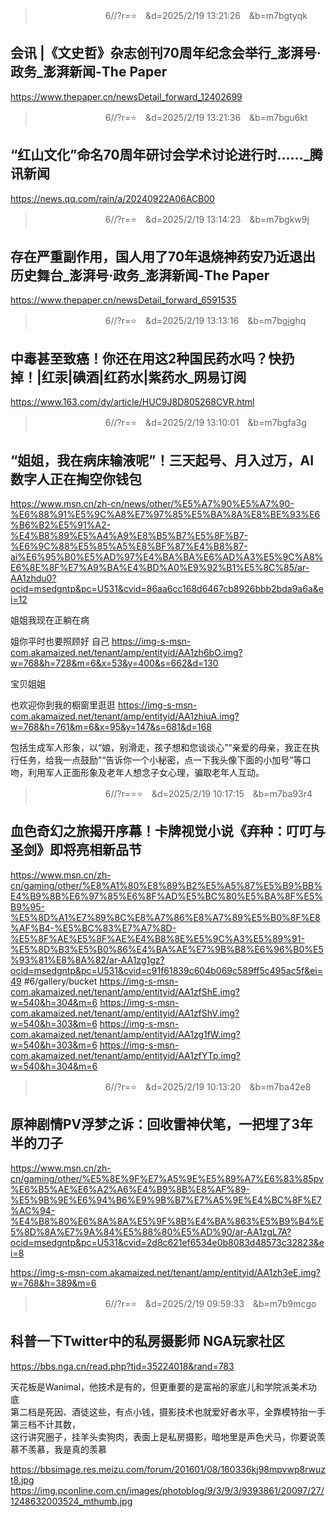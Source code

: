 
>　　　　　　　　6//?r=⭐　&d=2025/2/19 13:21:26　&b=m7bgtyqk
## 会讯 |《文史哲》杂志创刊70周年纪念会举行_澎湃号·政务_澎湃新闻-The Paper
https://www.thepaper.cn/newsDetail_forward_12402699

>　　　　　　　　6//?r=⭐　&d=2025/2/19 13:21:36　&b=m7bgu6kt
## “红山文化”命名70周年研讨会学术讨论进行时……_腾讯新闻
https://news.qq.com/rain/a/20240922A06ACB00

>　　　　　　　　6//?r=⭐　&d=2025/2/19 13:14:23　&b=m7bgkw9j
## 存在严重副作用，国人用了70年退烧神药安乃近退出历史舞台_澎湃号·政务_澎湃新闻-The Paper
https://www.thepaper.cn/newsDetail_forward_6591535

>　　　　　　　　6//?r=⭐　&d=2025/2/19 13:13:16　&b=m7bgjghq
## 中毒甚至致癌！你还在用这2种国民药水吗？快扔掉！|红汞|碘酒|红药水|紫药水_网易订阅
https://www.163.com/dy/article/HUC9J8D805268CVR.html

>　　　　　　　　6//?r=⭐　&d=2025/2/19 13:10:01　&b=m7bgfa3g
## “姐姐，我在病床输液呢”！三天起号、月入过万，AI数字人正在掏空你钱包
https://www.msn.cn/zh-cn/news/other/%E5%A7%90%E5%A7%90-%E6%88%91%E5%9C%A8%E7%97%85%E5%BA%8A%E8%BE%93%E6%B6%B2%E5%91%A2-%E4%B8%89%E5%A4%A9%E8%B5%B7%E5%8F%B7-%E6%9C%88%E5%85%A5%E8%BF%87%E4%B8%87-ai%E6%95%B0%E5%AD%97%E4%BA%BA%E6%AD%A3%E5%9C%A8%E6%8E%8F%E7%A9%BA%E4%BD%A0%E9%92%B1%E5%8C%85/ar-AA1zhdu0?ocid=msedgntp&pc=U531&cvid=86aa6cc168d6467cb8926bbb2bda9a6a&ei=12

姐姐我现在正躺在病

姐你平时也要照顾好
自己
https://img-s-msn-com.akamaized.net/tenant/amp/entityid/AA1zh6bO.img?w=768&h=728&m=6&x=53&y=400&s=662&d=130

宝贝姐姐

也欢迎你到我的橱窗里逛逛
https://img-s-msn-com.akamaized.net/tenant/amp/entityid/AA1zhiuA.img?w=768&h=761&m=6&x=95&y=147&s=681&d=168

包括生成军人形象，以“娘，别滑走，孩子想和您谈谈心”“亲爱的母亲，我正在执行任务，给我一点鼓励”“告诉你一个小秘密，点一下我头像下面的小加号”等口吻，利用军人正面形象及老年人想念子女心理，骗取老年人互动。

>　　　　　　　　6//?r=⭐⭐　&d=2025/2/19 10:17:15　&b=m7ba93r4
## 血色奇幻之旅揭开序幕！卡牌视觉小说《弃种：叮叮与圣剑》即将亮相新品节
https://www.msn.cn/zh-cn/gaming/other/%E8%A1%80%E8%89%B2%E5%A5%87%E5%B9%BB%E4%B9%8B%E6%97%85%E6%8F%AD%E5%BC%80%E5%BA%8F%E5%B9%95-%E5%8D%A1%E7%89%8C%E8%A7%86%E8%A7%89%E5%B0%8F%E8%AF%B4-%E5%BC%83%E7%A7%8D-%E5%8F%AE%E5%8F%AE%E4%B8%8E%E5%9C%A3%E5%89%91-%E5%8D%B3%E5%B0%86%E4%BA%AE%E7%9B%B8%E6%96%B0%E5%93%81%E8%8A%82/ar-AA1zg1gz?ocid=msedgntp&pc=U531&cvid=c91f61839c604b069c589ff5c495ac5f&ei=49
#6/gallery/bucket 
https://img-s-msn-com.akamaized.net/tenant/amp/entityid/AA1zfShE.img?w=540&h=304&m=6
https://img-s-msn-com.akamaized.net/tenant/amp/entityid/AA1zfShV.img?w=540&h=303&m=6
https://img-s-msn-com.akamaized.net/tenant/amp/entityid/AA1zg1fW.img?w=540&h=303&m=6
https://img-s-msn-com.akamaized.net/tenant/amp/entityid/AA1zfYTp.img?w=540&h=304&m=6

>　　　　　　　　6//?r=⭐　&d=2025/2/19 10:13:20　&b=m7ba42e8
## 原神剧情PV浮梦之诉：回收雷神伏笔，一把埋了3年半的刀子
https://www.msn.cn/zh-cn/gaming/other/%E5%8E%9F%E7%A5%9E%E5%89%A7%E6%83%85pv%E6%B5%AE%E6%A2%A6%E4%B9%8B%E8%AF%89-%E5%9B%9E%E6%94%B6%E9%9B%B7%E7%A5%9E%E4%BC%8F%E7%AC%94-%E4%B8%80%E6%8A%8A%E5%9F%8B%E4%BA%863%E5%B9%B4%E5%8D%8A%E7%9A%84%E5%88%80%E5%AD%90/ar-AA1zgL7A?ocid=msedgntp&pc=U531&cvid=2d8c621ef6534e0b8083d48573c32823&ei=8

https://img-s-msn-com.akamaized.net/tenant/amp/entityid/AA1zh3eE.img?w=768&h=389&m=6

>　　　　　　　　6//?r=⭐　&d=2025/2/19 09:59:33　&b=m7b9mcgo
## 科普一下Twitter中的私房摄影师 NGA玩家社区
https://bbs.nga.cn/read.php?tid=35224018&rand=783

天花板是Wanimal，他技术是有的，但更重要的是富裕的家底儿和学院派美术功底  
第二档是死因、酒徒这些，有点小钱，摄影技术也就爱好者水平，全靠模特抬一手  
第三档不计其数，  
这行讲究圈子，挂羊头卖狗肉，表面上是私房摄影，暗地里是声色犬马，你要说羡慕不羡慕，我是真的羡慕

https://bbsimage.res.meizu.com/forum/201601/08/160336kj98mpvwp8rwuzt8.jpg
https://img.pconline.com.cn/images/photoblog/9/3/9/3/9393861/20097/27/1248632003524_mthumb.jpg